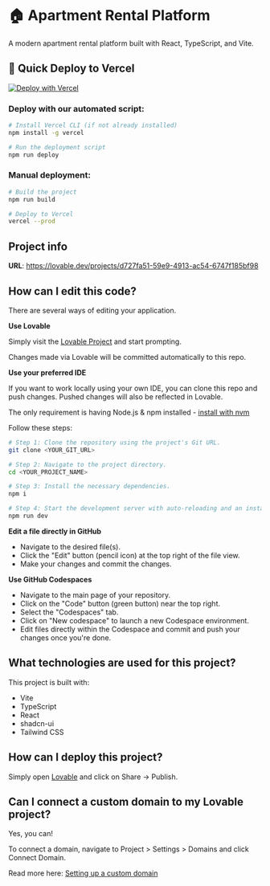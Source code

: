 # 🏠 Apartment Rental Platform

A modern apartment rental platform built with React, TypeScript, and Vite.

## 🚀 Quick Deploy to Vercel

[![Deploy with Vercel](https://vercel.com/button)](https://vercel.com/new/clone?repository-url=https://github.com/yourusername/apartment-rental-platform&env=VITE_CLERK_PUBLISHABLE_KEY,VITE_API_URL&envDescription=Required%20environment%20variables&envLink=https://github.com/yourusername/apartment-rental-platform/blob/main/.env.production)

### Deploy with our automated script:

```bash
# Install Vercel CLI (if not already installed)
npm install -g vercel

# Run the deployment script
npm run deploy
```

### Manual deployment:

```bash
# Build the project
npm run build

# Deploy to Vercel
vercel --prod
```

## Project info

**URL**: https://lovable.dev/projects/d727fa51-59e9-4913-ac54-6747f185bf98

## How can I edit this code?

There are several ways of editing your application.

**Use Lovable**

Simply visit the [Lovable Project](https://lovable.dev/projects/d727fa51-59e9-4913-ac54-6747f185bf98) and start prompting.

Changes made via Lovable will be committed automatically to this repo.

**Use your preferred IDE**

If you want to work locally using your own IDE, you can clone this repo and push changes. Pushed changes will also be reflected in Lovable.

The only requirement is having Node.js & npm installed - [install with nvm](https://github.com/nvm-sh/nvm#installing-and-updating)

Follow these steps:

```sh
# Step 1: Clone the repository using the project's Git URL.
git clone <YOUR_GIT_URL>

# Step 2: Navigate to the project directory.
cd <YOUR_PROJECT_NAME>

# Step 3: Install the necessary dependencies.
npm i

# Step 4: Start the development server with auto-reloading and an instant preview.
npm run dev
```

**Edit a file directly in GitHub**

- Navigate to the desired file(s).
- Click the "Edit" button (pencil icon) at the top right of the file view.
- Make your changes and commit the changes.

**Use GitHub Codespaces**

- Navigate to the main page of your repository.
- Click on the "Code" button (green button) near the top right.
- Select the "Codespaces" tab.
- Click on "New codespace" to launch a new Codespace environment.
- Edit files directly within the Codespace and commit and push your changes once you're done.

## What technologies are used for this project?

This project is built with:

- Vite
- TypeScript
- React
- shadcn-ui
- Tailwind CSS

## How can I deploy this project?

Simply open [Lovable](https://lovable.dev/projects/d727fa51-59e9-4913-ac54-6747f185bf98) and click on Share -> Publish.

## Can I connect a custom domain to my Lovable project?

Yes, you can!

To connect a domain, navigate to Project > Settings > Domains and click Connect Domain.

Read more here: [Setting up a custom domain](https://docs.lovable.dev/tips-tricks/custom-domain#step-by-step-guide)
